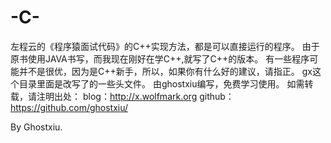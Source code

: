 # -C-
左程云的《程序猿面试代码》的C++实现方法，都是可以直接运行的程序。
由于原书使用JAVA书写，而我现在刚好在学C++,就写了C++的版本。
有一些程序可能并不是很优，因为是C++新手，所以，如果你有什么好的建议，请指正。
gx这个目录里面是改写了的一些头文件。
由ghostxiu编写，免费学习使用。
如需转载，请注明出处：
blog：http://x.wolfmark.org
github：https://github.com/ghostxiu/

By Ghostxiu.
